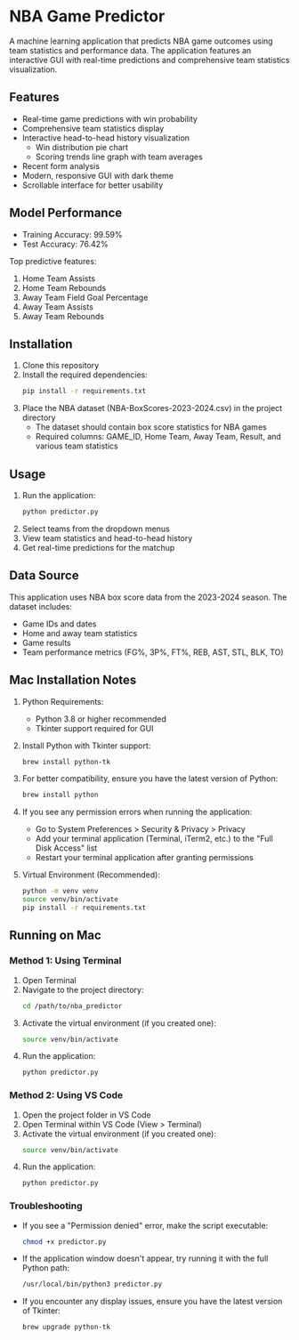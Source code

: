 # NBA Game Predictor

A machine learning application that predicts NBA game outcomes using team statistics and performance data. The application features an interactive GUI with real-time predictions and comprehensive team statistics visualization.

## Features

- Real-time game predictions with win probability
- Comprehensive team statistics display
- Interactive head-to-head history visualization
  - Win distribution pie chart
  - Scoring trends line graph with team averages
- Recent form analysis
- Modern, responsive GUI with dark theme
- Scrollable interface for better usability

## Model Performance

- Training Accuracy: 99.59%
- Test Accuracy: 76.42%

Top predictive features:
1. Home Team Assists
2. Home Team Rebounds
3. Away Team Field Goal Percentage
4. Away Team Assists
5. Away Team Rebounds

## Installation

1. Clone this repository
2. Install the required dependencies:
   ```bash
   pip install -r requirements.txt
   ```
3. Place the NBA dataset (NBA-BoxScores-2023-2024.csv) in the project directory
   - The dataset should contain box score statistics for NBA games
   - Required columns: GAME_ID, Home Team, Away Team, Result, and various team statistics

## Usage

1. Run the application:
   ```bash
   python predictor.py
   ```
2. Select teams from the dropdown menus
3. View team statistics and head-to-head history
4. Get real-time predictions for the matchup

## Data Source

This application uses NBA box score data from the 2023-2024 season. The dataset includes:
- Game IDs and dates
- Home and away team statistics
- Game results
- Team performance metrics (FG%, 3P%, FT%, REB, AST, STL, BLK, TO)

## Mac Installation Notes

1. Python Requirements:
   - Python 3.8 or higher recommended
   - Tkinter support required for GUI

2. Install Python with Tkinter support:
   ```bash
   brew install python-tk
   ```

3. For better compatibility, ensure you have the latest version of Python:
   ```bash
   brew install python
   ```

4. If you see any permission errors when running the application:
   - Go to System Preferences > Security & Privacy > Privacy
   - Add your terminal application (Terminal, iTerm2, etc.) to the "Full Disk Access" list
   - Restart your terminal application after granting permissions

5. Virtual Environment (Recommended):
   ```bash
   python -m venv venv
   source venv/bin/activate
   pip install -r requirements.txt
   ```

## Running on Mac

### Method 1: Using Terminal
1. Open Terminal
2. Navigate to the project directory:
   ```bash
   cd /path/to/nba_predictor
   ```
3. Activate the virtual environment (if you created one):
   ```bash
   source venv/bin/activate
   ```
4. Run the application:
   ```bash
   python predictor.py
   ```

### Method 2: Using VS Code
1. Open the project folder in VS Code
2. Open Terminal within VS Code (View > Terminal)
3. Activate the virtual environment (if you created one):
   ```bash
   source venv/bin/activate
   ```
4. Run the application:
   ```bash
   python predictor.py
   ```

### Troubleshooting
- If you see a "Permission denied" error, make the script executable:
  ```bash
  chmod +x predictor.py
  ```
- If the application window doesn't appear, try running it with the full Python path:
  ```bash
  /usr/local/bin/python3 predictor.py
  ```
- If you encounter any display issues, ensure you have the latest version of Tkinter:
  ```bash
  brew upgrade python-tk
  ``` 